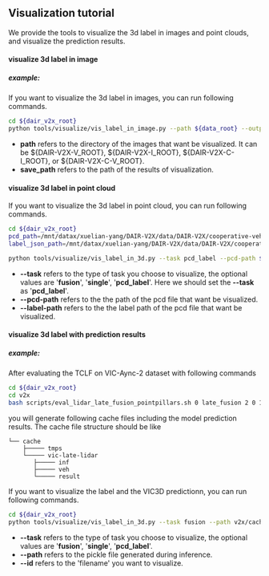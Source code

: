 ## Visualization tutorial

We provide the tools to visualize the 3d label in images and point clouds, and visualize the prediction results.

#### visualize 3d label in image

##### example:

If you want to visualize the 3d label in images, you can run following commands.

```bash
cd ${dair_v2x_root}
python tools/visualize/vis_label_in_image.py --path ${data_root} --output-file ./vis_results
```

- **path** refers to the directory of the images that want be visualized. It can be ${DAIR-V2X-V_ROOT}, ${DAIR-V2X-I_ROOT}, ${DAIR-V2X-C-I_ROOT}, or ${DAIR-V2X-C-V_ROOT}.
- **save_path** refers to the path of the results of visualization.


#### visualize 3d label in point cloud 
If you want to visualize the 3d label in point cloud, you can run following commands.

```bash
cd ${dair_v2x_root}
pcd_path=/mnt/datax/xuelian-yang/DAIR-V2X/data/DAIR-V2X/cooperative-vehicle-infrastructure/infrastructure-side/velodyne/000009.pcd
label_json_path=/mnt/datax/xuelian-yang/DAIR-V2X/data/DAIR-V2X/cooperative-vehicle-infrastructure/infrastructure-side/label/virtuallidar/000009.json

python tools/visualize/vis_label_in_3d.py --task pcd_label --pcd-path ${pcd_path} --label-path ${label_json_path}
```
- **--task** refers to the type of task you choose to visualize, the optional values are '**fusion**', '**single**', '**pcd_label**'. 
Here we should set the  **--task** as '**pcd_label**'.
- **--pcd-path** refers to the the path of the pcd file that want be visualized.
- **--label-path** refers to the the label path of the pcd file that want be visualized.

#### visualize 3d label with prediction results

##### example:
After evaluating the TCLF on VIC-Aync-2 dataset with following commands
```bash
cd ${dair_v2x_root}
cd v2x
bash scripts/eval_lidar_late_fusion_pointpillars.sh 0 late_fusion 2 0 100
```
you will generate following cache files including the model prediction results.
The cache file structure should be like
```
└── cache
    ├───── tmps
    └───── vic-late-lidar
       ├───── inf
       ├───── veh
       └───── result
```


If you want to visualize the label and the VIC3D predictionn, you can run following commands.
```bash
cd ${dair_v2x_root}
python tools/visualize/vis_label_in_3d.py --task fusion --path v2x/cache/vic-late-lidar --id 0
```

- **--task** refers to the type of task you choose to visualize, the optional values are '**fusion**', '**single**', '**pcd_label**'.
- **--path** refers to the pickle file generated during inference.
- **--id** refers to the 'filename' you want to visualize.